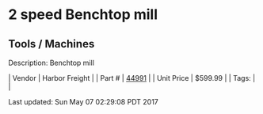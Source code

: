 # 2 speed Benchtop mill
## Tools / Machines
Description: 	Benchtop mill 

| Vendor | Harbor Freight | 
| Part # | [44991](http://www.harborfreight.com/two-speed-variable-bench-mill-drill-machine-44991.html) | 
| Unit Price | $599.99 | 
| Tags: |  | 

Last updated: Sun May 07 02:29:08 PDT 2017